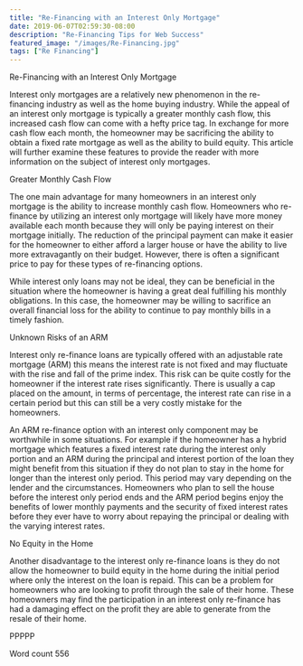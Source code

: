 ```yaml
---
title: "Re-Financing with an Interest Only Mortgage"
date: 2019-06-07T02:59:30-08:00
description: "Re-Financing Tips for Web Success"
featured_image: "/images/Re-Financing.jpg"
tags: ["Re Financing"]
---
```


Re-Financing with an Interest Only Mortgage

Interest only mortgages are a relatively new phenomenon in the re-financing industry as well as the home buying industry. While the appeal of an interest only mortgage is typically a greater monthly cash flow, this increased cash flow can come with a hefty price tag. In exchange for more cash flow each month, the homeowner may be sacrificing the ability to obtain a fixed rate mortgage as well as the ability to build equity. This article will further examine these features to provide the reader with more information on the subject of interest only mortgages. 

Greater Monthly Cash Flow

The one main advantage for many homeowners in an interest only mortgage is the ability to increase monthly cash flow. Homeowners who re-finance by utilizing an interest only mortgage will likely have more money available each month because they will only be paying interest on their mortgage initially. The reduction of the principal payment can make it easier for the homeowner to either afford a larger house or have the ability to live more extravagantly on their budget. However, there is often a significant price to pay for these types of re-financing options. 

While interest only loans may not be ideal, they can be beneficial in the situation where the homeowner is having a great deal fulfilling his monthly obligations. In this case, the homeowner may be willing to sacrifice an overall financial loss for the ability to continue to pay monthly bills in a timely fashion. 

Unknown Risks of an ARM

Interest only re-finance loans are typically offered with an adjustable rate mortgage (ARM) this means the interest rate is not fixed and may fluctuate with the rise and fall of the prime index. This risk can be quite costly for the homeowner if the interest rate rises significantly. There is usually a cap placed on the amount, in terms of percentage, the interest rate can rise in a certain period but this can still be a very costly mistake for the homeowners. 

An ARM re-finance option with an interest only component may be worthwhile in some situations. For example if the homeowner has a hybrid mortgage which features a fixed interest rate during the interest only portion and an ARM during the principal and interest portion of the loan they might benefit from this situation if they do not plan  to stay in the home for longer than the interest only period. This period may vary depending on the lender and the circumstances. Homeowners who plan to sell the house before the interest only period ends and the ARM period begins enjoy the benefits of lower monthly payments and the security of fixed interest rates before they ever have to worry about repaying the principal or dealing with the varying interest rates. 

No Equity in the Home

Another disadvantage to the interest only re-finance loans is they do not allow the homeowner to build equity in the home during the initial period where only the interest on the loan is repaid. This can be a problem for homeowners who are looking to profit through the sale of their home. These homeowners may find the participation in an interest only re-finance has had a damaging effect on the profit they are able to generate from the resale of their home. 

PPPPP

Word count 556




